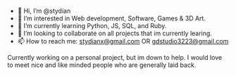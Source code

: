 - 👋 Hi, I’m @stydian
- 👀 I’m interested in  Web development, Software, Games & 3D Art.
- 🌱 I’m currently learning Python, JS, SQL, and Ruby.
- 💞️ I’m looking to collaborate on all projects that im currently learing.
- 📫 How to reach me: stydianx@gmail.com OR gdstudio3223@gmail.com

Currently working on a personal project, but im down to help.
I would love to meet nice and like minded people who are generally laid back.

<!---
stydian/stydian is a ✨ special ✨ repository because its `README.md` (this file) appears on your GitHub profile.
You can click the Preview link to take a look at your changes.
--->
